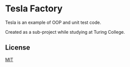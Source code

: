 # Tesla Factory

Tesla is an example of OOP and unit test code.

Created as a sub-project while studying at Turing College.

## License
[MIT](https://choosealicense.com/licenses/mit/)